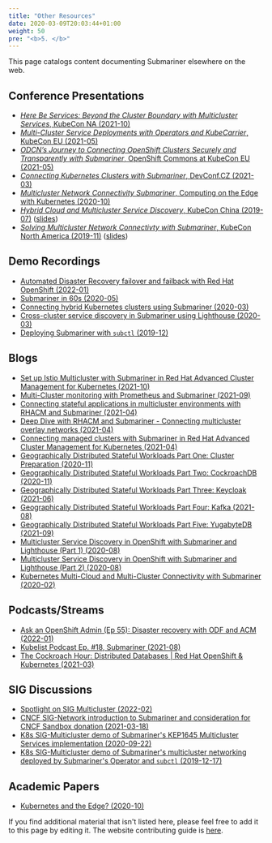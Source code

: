 ```yaml
---
title: "Other Resources"
date: 2020-03-09T20:03:44+01:00
weight: 50
pre: "<b>5. </b>"
---
```


This page catalogs content documenting Submariner elsewhere on the web.

## Conference Presentations

<!-- markdownlint-disable line-length -->
* [*Here Be Services: Beyond the Cluster Boundary with Multicluster Services*, KubeCon NA (2021-10)](https://youtu.be/_UJrSfmvlMA)
* [*Multi-Cluster Service Deployments with Operators and KubeCarrier*, KubeCon EU (2021-05)](https://youtu.be/mWQetXFVrao)
* [*ODCN’s Journey to Connecting OpenShift Clusters Securely and Transparently with Submariner*, OpenShift Commons at KubeCon EU (2021-05)
](https://youtu.be/BnbMpCbqyBk)
* [*Connecting Kubernetes Clusters with Submariner*, DevConf.CZ (2021-03)](https://www.youtube.com/watch?v=-HE9iq34Zj8)
* [*Multicluster Network Connectivity Submariner*, Computing on the Edge with Kubernetes (2020-10)](https://www.youtube.com/watch?v=x7PbyTVEXFg)
* [*Hybrid Cloud and Multicluster Service Discovery*, KubeCon China (2019-07)](https://www.youtube.com/watch?v=uU4PSBLrpi8&list=PLj6h78yzYM2Njj5PvNc4Mtcril2YyR95d) ([slides](https://static.sched.com/hosted_files/kccncosschn19eng/6b/Hybrid%20Cloud%20and%20Multi-Cluster%20Service%20Connectivity.pdf))
* [*Solving Multicluster Network Connectivty with Submariner*, KubeCon North America (2019-11)](https://www.youtube.com/watch?v=jMvuchSMCKU&list=PLj6h78yzYM2NDs-iu8WU5fMxINxHXlien) ([slides](https://static.sched.com/hosted_files/kccncna19/7d/Submariner%20Kubecon%20NA%202019%20%281%29.pdf))
<!-- markdownlint-enable line-length -->

## Demo Recordings

* [Automated Disaster Recovery failover and failback with Red Hat OpenShift (2022-01)](https://www.youtube.com/watch?v=OPKVKPfJrRA)
* [Submariner in 60s (2020-05)](https://www.youtube.com/watch?v=pQgUWiGtKqM)
* [Connecting hybrid Kubernetes clusters using Submariner (2020-03)](https://www.youtube.com/watch?v=fMhZRNn0fxQ)
* [Cross-cluster service discovery in Submariner using Lighthouse (2020-03)](https://www.youtube.com/watch?v=tXsemQPNhyQ)
* [Deploying Submariner with `subctl` (2019-12)](https://www.youtube.com/watch?v=cInmBXuZsU8)

## Blogs

* [Set up Istio Multicluster with Submariner in Red Hat Advanced Cluster Management for Kubernetes (2021-10)](https://cloud.redhat.com/blog/set-up-istio-multicluster-with-submariner-in-red-hat-advanced-cluster-management-for-kubernetes)
* [Multi-Cluster monitoring with Prometheus and Submariner (2021-09)](https://medium.com/@danielbachar/multi-cluster-monitoring-with-prometheus-and-submariner-f89ff733e7ec)
* [Connecting stateful applications in multicluster environments with RHACM and Submariner (2021-04)](https://rcarrata.com/openshift/rhacm-submariner-2/)
* [Deep Dive with RHACM and Submariner - Connecting multicluster overlay networks (2021-04)](https://rcarrata.com/openshift/rhacm-submariner/)
* [Connecting managed clusters with Submariner in Red Hat Advanced Cluster Management for Kubernetes (2021-04)](https://www.openshift.com/blog/connecting-managed-clusters-with-submariner-in-red-hat-advanced-cluster-management-for-kubernetes)
* [Geographically Distributed Stateful Workloads Part One: Cluster Preparation (2020-11)](https://www.openshift.com/blog/geographically-distributed-stateful-workloads-part-one-cluster-preparation)
* [Geographically Distributed Stateful Workloads Part Two: CockroachDB (2020-11)](https://www.openshift.com/blog/geographically-distributed-stateful-workloads-part-two-cockroachdb)
* [Geographically Distributed Stateful Workloads Part Three: Keycloak (2021-06)](https://cloud.redhat.com/blog/geographically-distributed-stateful-workloads-part-3-keycloak)
* [Geographically Distributed Stateful Workloads Part Four: Kafka (2021-08)](https://cloud.redhat.com/blog/geographically-distributed-stateful-workloads-part-four-kafka)
* [Geographically Distributed Stateful Workloads Part Five: YugabyteDB (2021-09)](https://cloud.redhat.com/blog/geographically-distributed-stateful-workloads-part-five-yugabytedb)
* [Multicluster Service Discovery in OpenShift with Submariner and Lighthouse (Part 1) (2020-08)](https://www.openshift.com/blog/multicluster-service-discovery-in-openshift)
* [Multicluster Service Discovery in OpenShift with Submariner and Lighthouse (Part 2) (2020-08)](https://www.openshift.com/blog/multicluster-service-discovery-in-openshift-part-2)
* [Kubernetes Multi-Cloud and Multi-Cluster Connectivity with Submariner (2020-02)](https://www.linkedin.com/pulse/kubernetes-multi-cloud-multi-cluster-connectivity-gokul-chandra/?trk=related_artice_Kubernetes%20Multi-Cloud%20and%20Multi-Cluster%20Connectivity%20with%20Submariner_article-card_title)

## Podcasts/Streams

* [Ask an OpenShift Admin (Ep 55): Disaster recovery with ODF and ACM (2022-01)](https://youtu.be/Tlmuvkq_OPo?t=1177)
* [Kubelist Podcast Ep. #18, Submariner (2021-08)](https://www.heavybit.com/library/podcasts/the-kubelist-podcast/ep-18-submariner-with-miguel-angel-ajo-and-stephen-kitt-of-red-hat/)
* [The Cockroach Hour: Distributed Databases | Red Hat OpenShift & Kubernetes (2021-03)](https://www.youtube.com/watch?v=_FIW2dYKsuk)

## SIG Discussions

* [Spotlight on SIG Multicluster (2022-02)](https://www.kubernetes.dev/blog/2022/02/04/sig-multicluster-spotlight-2022/)
* [CNCF SIG-Network introduction to Submariner and consideration for CNCF Sandbox donation (2021-03-18)](https://youtu.be/R5F8l9ursBk?t=878)
* [K8s SIG-Multicluster demo of Submariner's KEP1645 Multicluster Services implementation (2020-09-22)](https://youtu.be/bx4z9sMX8FM?t=1350)
* [K8s SIG-Multicluster demo of Submariner's multicluster networking deployed by Submariner's Operator and `subctl` (2019-12-17)](https://youtu.be/4C4kc9AOz4M?t=273)

## Academic Papers

* [Kubernetes and the Edge? (2020-10)](https://hal.inria.fr/hal-02972686/document)

If you find additional material that isn't listed here, please feel free to add it to this page by editing it.
The website contributing guide is [here](../development/website).
